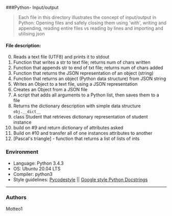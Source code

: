 ###Python- Input/output
> Each file in this directory illustrates the concept of input/output in Python: Opening files and safely closing them using 'with', writing and appending, reading entire files vs reading by lines and importing and utilising json

#### File description:
0. Reads a text file (UTF8) and prints it to stdout
1. Function that writes a str to text file; returns num of chars written
2. Function that appends str to end of txt file; returns num of chars added
3. Function that returns the JSON representation of an object (string)
4. Function that returns an object (Python data structure) from JSON string
5. Writes an Object to a text file, using a JSON representation
6. Creates an Object from a JSON file
7. A script that adds all arguments to a Python list, then saves them to a file
8. Returns the dictionary description with simple data structure `obj.__dict__`
9. class Student that retrieves dictionary representation of student instance
10. build on #9 and return dictionary of attributes asked
11. Build on #10 and transfer all of one instances attributes to another
12. [Pascal's triangle] - function that returns a list of lists of ints

### Environment
* Language: Python 3.4.3
* OS: Ubuntu 20.04 LTS
* Compiler: python3
* Style guidelines: [Pycodestyle](https://pypi.org/project/pycodestyle/) || [Google style Python Docstrings](http://sphinxcontrib-napoleon.readthedocs.io/en/latest/example_google.html)

***
### Authors
Motteo1
